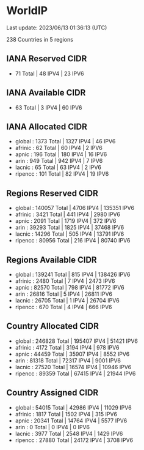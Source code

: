 # WorldIP

Last update: 2023/06/13 01:36:13 (UTC)

238 Countries in 5 regions

## IANA Reserved CIDR

- 71 Total | 48 IPV4 | 23 IPV6

## IANA Available CIDR

- 63 Total | 3 IPV4 | 60 IPV6

## IANA Allocated CIDR

- global : 1373 Total | 1327 IPV4 | 46 IPV6
- afrinic : 62 Total | 60 IPV4 | 2 IPV6
- apnic : 196 Total | 180 IPV4 | 16 IPV6
- arin : 949 Total | 942 IPV4 | 7 IPV6
- lacnic : 65 Total | 63 IPV4 | 2 IPV6
- ripencc : 101 Total | 82 IPV4 | 19 IPV6

## Regions Reserved CIDR

- global : 140057 Total | 4706 IPV4 | 135351 IPV6
- afrinic : 3421 Total | 441 IPV4 | 2980 IPV6
- apnic : 2091 Total | 1719 IPV4 | 372 IPV6
- arin : 39293 Total | 1825 IPV4 | 37468 IPV6
- lacnic : 14296 Total | 505 IPV4 | 13791 IPV6
- ripencc : 80956 Total | 216 IPV4 | 80740 IPV6

## Regions Available CIDR

- global : 139241 Total | 815 IPV4 | 138426 IPV6
- afrinic : 2480 Total | 7 IPV4 | 2473 IPV6
- apnic : 82570 Total | 798 IPV4 | 81772 IPV6
- arin : 26816 Total | 5 IPV4 | 26811 IPV6
- lacnic : 26705 Total | 1 IPV4 | 26704 IPV6
- ripencc : 670 Total | 4 IPV4 | 666 IPV6

## Country Allocated CIDR

- global : 246828 Total | 195407 IPV4 | 51421 IPV6
- afrinic : 4172 Total | 3194 IPV4 | 978 IPV6
- apnic : 44459 Total | 35907 IPV4 | 8552 IPV6
- arin : 81318 Total | 72317 IPV4 | 9001 IPV6
- lacnic : 27520 Total | 16574 IPV4 | 10946 IPV6
- ripencc : 89359 Total | 67415 IPV4 | 21944 IPV6

## Country Assigned CIDR

- global : 54015 Total | 42986 IPV4 | 11029 IPV6
- afrinic : 1817 Total | 1502 IPV4 | 315 IPV6
- apnic : 20341 Total | 14764 IPV4 | 5577 IPV6
- arin : 0 Total | 0 IPV4 | 0 IPV6
- lacnic : 3977 Total | 2548 IPV4 | 1429 IPV6
- ripencc : 27880 Total | 24172 IPV4 | 3708 IPV6
